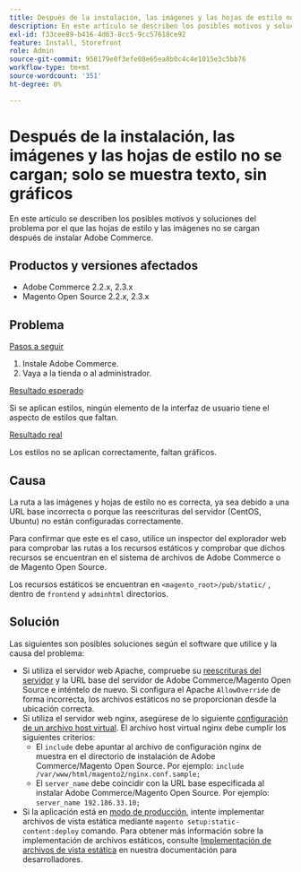```yaml
---
title: Después de la instalación, las imágenes y las hojas de estilo no se cargan; solo se muestra texto, sin gráficos
description: En este artículo se describen los posibles motivos y soluciones del problema por el que las hojas de estilo y las imágenes no se cargan después de instalar Adobe Commerce.
exl-id: f33cee89-b416-4d63-8cc5-9cc57618ce92
feature: Install, Storefront
role: Admin
source-git-commit: 958179e0f3efe08e65ea8b0c4c4e1015e3c5bb76
workflow-type: tm+mt
source-wordcount: '351'
ht-degree: 0%

---
```


# Después de la instalación, las imágenes y las hojas de estilo no se cargan; solo se muestra texto, sin gráficos

En este artículo se describen los posibles motivos y soluciones del problema por el que las hojas de estilo y las imágenes no se cargan después de instalar Adobe Commerce.

## Productos y versiones afectados

* Adobe Commerce 2.2.x, 2.3.x
* Magento Open Source 2.2.x, 2.3.x

## Problema

<u>Pasos a seguir</u>

1. Instale Adobe Commerce.
1. Vaya a la tienda o al administrador.

<u>Resultado esperado</u>

Si se aplican estilos, ningún elemento de la interfaz de usuario tiene el aspecto de estilos que faltan.

<u>Resultado real</u>

Los estilos no se aplican correctamente, faltan gráficos.

## Causa

La ruta a las imágenes y hojas de estilo no es correcta, ya sea debido a una URL base incorrecta o porque las reescrituras del servidor (CentOS, Ubuntu) no están configuradas correctamente.

Para confirmar que este es el caso, utilice un inspector del explorador web para comprobar las rutas a los recursos estáticos y comprobar que dichos recursos se encuentran en el sistema de archivos de Adobe Commerce o de Magento Open Source.

Los recursos estáticos se encuentran en `<magento_root>/pub/static/` , dentro de `frontend` y `adminhtml` directorios.

## Solución

Las siguientes son posibles soluciones según el software que utilice y la causa del problema:

* Si utiliza el servidor web Apache, compruebe su [reescrituras del servidor](https://devdocs.magento.com/guides/v2.3/install-gde/prereq/apache.html#apache-help-rewrite) y la URL base del servidor de Adobe Commerce/Magento Open Source e inténtelo de nuevo. Si configura el Apache `AllowOverride` de forma incorrecta, los archivos estáticos no se proporcionan desde la ubicación correcta.
* Si utiliza el servidor web nginx, asegúrese de lo siguiente [configuración de un archivo host virtual](https://devdocs.magento.com/guides/v2.3/install-gde/prereq/nginx.html#configure-nginx-ubuntu). El archivo host virtual nginx debe cumplir los siguientes criterios:
   * El `include` debe apuntar al archivo de configuración nginx de muestra en el directorio de instalación de Adobe Commerce/Magento Open Source. Por ejemplo:    `include /var/www/html/magento2/nginx.conf.sample;`
   * El `server_name` debe coincidir con la URL base especificada al instalar Adobe Commerce/Magento Open Source. Por ejemplo: `server_name 192.186.33.10;`
* Si la aplicación está en [modo de producción](https://devdocs.magento.com/guides/v2.3/config-guide/bootstrap/magento-modes.html#production-mode), intente implementar archivos de vista estática mediante `magento setup:static-content:deploy` comando. Para obtener más información sobre la implementación de archivos estáticos, consulte [Implementación de archivos de vista estática](https://devdocs.magento.com/guides/v2.3/install-gde/install/cli/install-cli-subcommands-maint.html) en nuestra documentación para desarrolladores.
